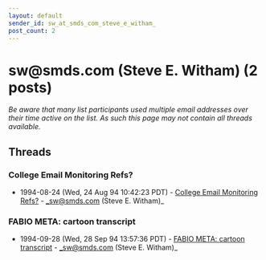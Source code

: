 ```yaml
---
layout: default
sender_id: sw_at_smds_com_steve_e_witham_
post_count: 2
---
```


# sw<span>@</span>smds.com (Steve E. Witham) (2 posts)

_Be aware that many list participants used multiple email addresses over their time active on the list. As such this page may not contain all threads available._

## Threads

### College Email Monitoring Refs?
+ 1994-08-24 (Wed, 24 Aug 94 10:42:23 PDT) - [College Email Monitoring Refs?](/archive/1994/08/8c96565f40dbff4097c410f9995bc0e6611e73f2991e9b7309acf0e3133c01a4) - _sw@smds.com (Steve E. Witham)_

### FABIO META: cartoon transcript
+ 1994-09-28 (Wed, 28 Sep 94 13:57:36 PDT) - [FABIO META: cartoon transcript](/archive/1994/09/cec2e7975793d2dc4308b77b9580bf5a4211924e7622fdb71bb80509ab341f69) - _sw@smds.com (Steve E. Witham)_

